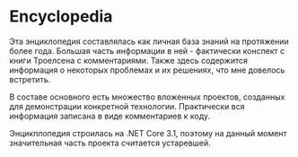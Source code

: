 # Encyclopedia

Эта энциклопедия составлялась как личная база знаний на протяжении более года. Большая часть информации в ней - фактически конспект с книги Троелсена
с комментариями. Также здесь содержится информация о некоторых проблемах и их решениях, что мне довелось встретить.

В составе основного есть множество вложенных проектов, созданных для демонстрации конкретной технологии. Практически вся информация записана в виде комментариев к коду.

Энцикплопедия строилась на .NET Core 3.1, поэтому на данный момент значительная часть проекта считается устаревшей.
